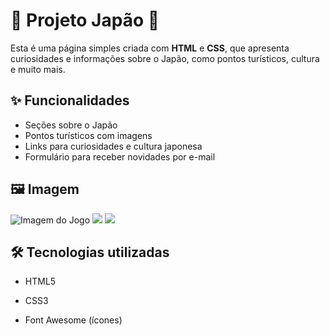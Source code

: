 # 🌸 Projeto Japão 🌸

Esta é uma página simples criada com **HTML** e **CSS**, que apresenta curiosidades e informações sobre o Japão, como pontos turísticos, cultura e muito mais.

## ✨ Funcionalidades

- Seções sobre o Japão
- Pontos turísticos com imagens
- Links para curiosidades e cultura japonesa
- Formulário para receber novidades por e-mail

## 🖼 Imagem
![Imagem do Jogo](https://github.com/user-attachments/assets/3528be56-961d-47fe-842b-9f75e5dee1e9)
![](https://github.com/user-attachments/assets/63392b54-5028-47c2-a1bf-23da2ff341e0)
![](https://github.com/user-attachments/assets/63310720-17cb-4e66-87ff-25d5c41f0384)

## 🛠️ Tecnologias utilizadas
- HTML5


- CSS3
- Font Awesome (ícones)
